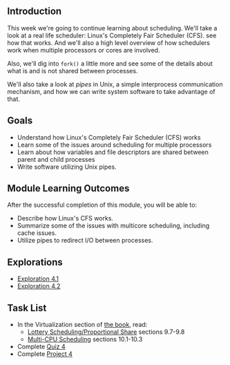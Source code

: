 <!-- Overview: CPU Scheduling, Pipes -->

## Introduction

This week we're going to continue learning about scheduling. We'll take
a look at a real life scheduler: Linux's Completely Fair Scheduler (CFS).
see how that works. And we'll also a high level overview of how
schedulers work when multiple processors or cores are involved.

Also, we'll dig into `fork()` a little more and see some of the details
about what is and is not shared between processes.

We'll also take a look at _pipes_ in Unix, a simple interprocess
communication mechanism, and how we can write system software to take
advantage of that.

## Goals

* Understand how Linux's Completely Fair Scheduler (CFS) works
* Learn some of the issues around scheduling for multiple processors
* Learn about how variables and file descriptors are shared between
  parent and child processes
* Write software utilizing Unix pipes.
  
## Module Learning Outcomes
  
After the successful completion of this module, you will be able to:

* Describe how Linux's CFS works.
* Summarize some of the issues with multicore scheduling, including
  cache issues.
* Utilize pipes to redirect I/O between processes.

## Explorations

* [Exploration 4.1]()
* [Exploration 4.2]()

## Task List

* In the Virtualization section of [the book](https://pages.cs.wisc.edu/~remzi/OSTEP/), read:
  * [Lottery Scheduling/Proportional Share](https://pages.cs.wisc.edu/~remzi/OSTEP/cpu-sched-lottery.pdf) sections 9.7-9.8
  * [Multi-CPU Scheduling](https://pages.cs.wisc.edu/~remzi/OSTEP/cpu-sched-multi.pdf) sections 10.1-10.3
* Complete [Quiz 4]()
* Complete [Project 4]()

